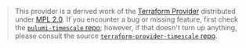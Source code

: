 > This provider is a derived work of the [Terraform Provider](https://github.com/timescale/terraform-provider-timescale)
> distributed under [MPL 2.0](https://www.mozilla.org/en-US/MPL/2.0/). If you encounter a bug or missing feature,
> first check the [`pulumi-timescale` repo](https://github.com/digizuite/pulumi-timescale/issues); however, if that doesn't turn up anything,
> please consult the source [`terraform-provider-timescale` repo](https://github.com/timescale/terraform-provider-timescale/issues).